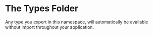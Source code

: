 # The Types Folder

Any type you export in this namespace, will automatically be available without import throughout your application.

